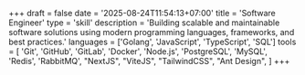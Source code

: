 +++
draft = false
date = '2025-08-24T11:54:13+07:00'
title = 'Software Engineer'
type = 'skill'
description = 'Building scalable and maintainable software solutions using modern programming languages, frameworks, and best practices.'
languages = ['Golang', 'JavaScript', 'TypeScript', 'SQL']
tools = [
  'Git',
  'GitHub',
  'GitLab',
  'Docker',
  'Node.js',
  'PostgreSQL',
  'MySQL',
  'Redis',
  'RabbitMQ',
  "NextJS",
  "ViteJS",
  "TailwindCSS",
  "Ant Design",
]
+++
